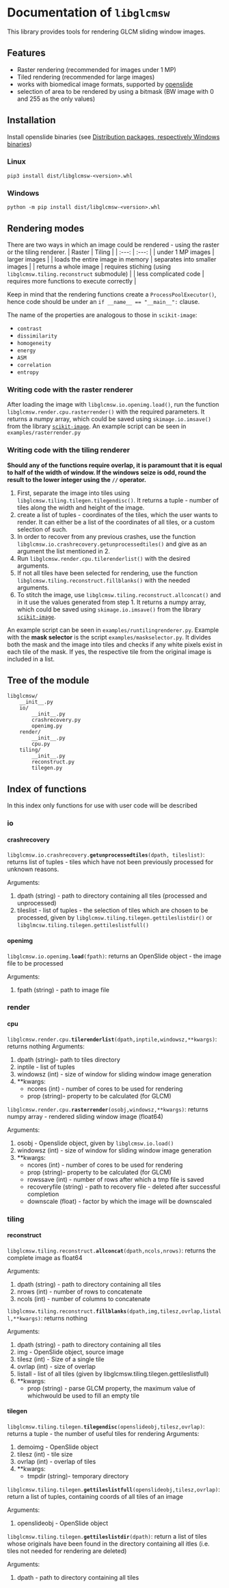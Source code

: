 # Documentation of ```libglcmsw```

This library provides tools for rendering GLCM sliding window images.

## Features

- Raster rendering (recommended for images under 1 MP)
- Tiled rendering (recommended for large images)
- works with biomedical image formats, supported by [openslide](https://github.com/openslide/openslide-python)
- selection of area to be rendered by using a bitmask (BW image with 0 and 255 as the only values)

## Installation

Install openslide binaries (see [Distribution packages, respectively Windows binaries](https://openslide.org/download/))
### Linux

```pip3 install dist/libglcmsw-<version>.whl```

### Windows

```python -m pip install dist/libglcmsw-<version>.whl```

## Rendering modes

There are two ways in which an image could be rendered - using the raster or the tiling renderer.
| Raster | Tiling |
| :---: | :---: |
| under 1 MP images | larger images |
| loads the entire image in memory | separates into smaller images |
| returns a whole image | requires stiching (using `libglcmsw.tiling.reconstruct` submodule) |
| less complicated code | requires more functions to execute correctly |

Keep in mind that the rendering functions create a `ProcessPoolExecutor()`, hence code should be under an `if __name__ == "__main__":` clause.

The name of the properties are analogous to those in `scikit-image`: 
- `contrast`
- `dissimilarity`
- `homogeneity`
- `energy`
- `ASM`
- `correlation`
- `entropy`

### Writing code with the raster renderer

After loading the image with `libglcmsw.io.openimg.load()`, run the function `libglcmsw.render.cpu.rasterrender()` with the required parameters. It returns a numpy array, which could be saved using `skimage.io.imsave()` from the library [`scikit-image`](https://github.com/scikit-image/scikit-image).
An example script can be seen in `examples/rasterrender.py`

### Writing code with the tiling renderer

**Should any of the functions require overlap, it is paramount that it is equal to half of the width of window. If the windows seize is odd, round the result to the lower integer using the `//` operator.**

1. First, separate the image into tiles using `libglcmsw.tiling.tilegen.tilegendisc()`. It returns a tuple - number of tiles along the width and height of the image.
2. create a list of tuples - coordinates of the tiles, which the user wants to render. It can either be a list of the coordinates of all tiles, or a custom selection of such.
3. In order to recover from any previous crashes, use the function `libglcmsw.io.crashrecovery.getunprocessedtiles()` and give as an argument the list mentioned in 2. 
4. Run `libglcmsw.render.cpu.tilerenderlist()` with the desired arguments.
5. If not all tiles have been selected for rendering, use the function `libglcmsw.tiling.reconstruct.fillblanks()` with the needed arguments.
6. To stitch the image, use `libglcmsw.tiling.reconstruct.allconcat()` and in it use the values generated from step 1. It returns a numpy array, which could be saved using `skimage.io.imsave()` from the library [`scikit-image`](https://github.com/scikit-image/scikit-image).

An example script can be seen in `examples/runtilingrenderer.py`.
Example with the **mask selector** is the script `examples/maskselector.py`. It divides both the mask and the image into tiles and checks if any white pixels exist in each tile of the mask. If yes, the respective tile from the original image is included in a list.

## Tree of the module

```
libglcmsw/
    __init__.py
    io/
        __init__.py
        crashrecovery.py
        openimg.py
    render/
        __init__.py
        cpu.py
    tiling/
        __init__.py
        reconstruct.py
        tilegen.py
```
## Index of functions
In this index only functions for use with user code will be described
### io

#### crashrecovery

`libglcmsw.io.crashrecovery.`**`getunprocessedtiles`**`(dpath, tileslist)`:
returns list of tuples - tiles which have not been previously processed for unknown reasons.

Arguments:
1. dpath (string) - path to directory containing all tiles (processed and unprocessed)
2. tileslist - list of tuples - the selection of tiles which are chosen to be processed, given by `libglcmsw.tiling.tilegen.gettileslistdir()` or `libglmcsw.tiling.tilegen.gettileslistfull()`

#### openimg

`libglcmsw.io.openimg.`**`load`**`(fpath)`:
returns an OpenSlide object - the image file to be processed

Arguments:
1. fpath (string) - path to image file

### render

#### cpu

`libglcmsw.render.cpu.`**`tilerenderlist`**`(dpath,inptile,windowsz,**kwargs)`:
returns nothing
Arguments:
1. dpath (string)- path to tiles directory
2. inptile - list of tuples
3. windowsz (int) - size of window for sliding window image generation
4. **kwargs:
    - ncores (int) - number of cores to be used for rendering
    - prop (string)- property to be calculated (for GLCM)

`libglcmsw.render.cpu.`**`rasterrender`**`(osobj,windowsz,**kwargs)`:
returns numpy array - rendered sliding window image (float64)

Arguments:
1. osobj - Openslide object, given by `libglcmsw.io.load()`
2. windowsz (int) - size of window for sliding window image generation
3. **kwargs:
    - ncores (int) - number of cores to be used for rendering
    - prop (string)- property to be calculated (for GLCM)
    - rowssave (int) - number of rows after which a tmp file is saved
    - recoveryfile (string) - path to recovery file - deleted after successful completion
    - downscale (float) - factor by which the image will be downscaled

### tiling

#### reconstruct

`libglcmsw.tiling.reconstruct.`**`allconcat`**`(dpath,ncols,nrows)`:
returns the complete image as float64

Arguments:
1. dpath (string) - path to directory containing all tiles
2. nrows (int) - number of rows to concatenate
3. ncols (int) - number of columns to concatenate

`libglcmsw.tiling.reconstruct.`**`fillblanks`**`(dpath,img,tilesz,ovrlap,listall,**kwargs)`:
returns nothing

Arguments:
1. dpath (string) - path to directory containing all tiles
2. img - OpenSlide object, source image
3. tilesz (int) - Size of a single tile
4. ovrlap (int) - size of overlap
5. listall - list of all tiles (given by libglcmsw.tiling.tilegen.gettileslistfull)
6. **kwargs:
    - prop (string) - parse GLCM property, the maximum value of whichwould be used to fill an empty tile

#### tilegen

`libglcmsw.tiling.tilegen.`**`tilegendisc`**`(openslideobj,tilesz,ovrlap)`:
returns a tuple - the number of useful tiles for rendering
Arguments:
1. demoimg - OpenSlide object
2. tilesz (int) - tile size
3. ovrlap (int) - overlap of tiles
4. **kwargs:
    - tmpdir (string)- temporary directory

`libglcmsw.tiling.tilegen.`**`gettileslistfull`**`(openslideobj,tilesz,ovrlap)`:
return a list of tuples, containing coords of all tiles of an image

Arguments:
1. openslideobj - OpenSlide object

`libglcmsw.tiling.tilegen.`**`gettileslistdir`**`(dpath)`:
return a list of tiles whose originals have been found in the directory containing all itles (i.e. tiles not needed for rendering are deleted)

Arguments:
1. dpath - path to directory containing all tiles
